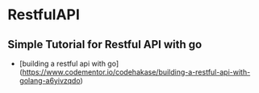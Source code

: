 # RestfulAPI

## Simple Tutorial for Restful API with go 
 - [building a restful api with go] (https://www.codementor.io/codehakase/building-a-restful-api-with-golang-a6yivzqdo)  
